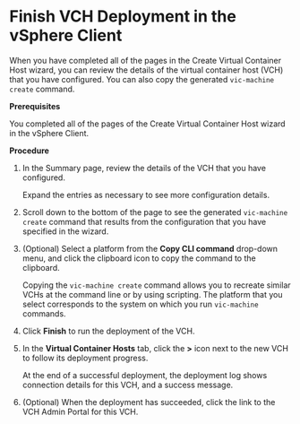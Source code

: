 # Finish VCH Deployment in the vSphere Client #

When you have completed all of the pages in the Create Virtual 
Container Host wizard, you can review the details of the virtual container host (VCH) that you have configured. You can also copy the generated `vic-machine create` command. 

**Prerequisites**

You completed all of the pages of the Create Virtual 
Container Host wizard in the vSphere Client.

**Procedure**

1. In the Summary page, review the details of the VCH that you have configured.

    Expand the entries as necessary to see more configuration details.
2. Scroll down to the bottom of the page to see the generated `vic-machine create` command that results from the configuration that you have specified in the wizard.
3. (Optional) Select a platform from the **Copy CLI command** drop-down menu, and click the clipboard icon to copy the command to the clipboard.

    Copying the `vic-machine create` command allows you to recreate similar VCHs at the command line or by using scripting. The platform that you select corresponds to the system on which you run `vic-machine` commands.
4. Click **Finish** to run the deployment of the VCH.
5. In the **Virtual Container Hosts** tab, click the **>** icon next to the new VCH to follow its deployment progress.

    At the end of a successful deployment, the deployment log shows connection details for this VCH, and a success message.
6. (Optional) When the deployment has succeeded, click the link to the VCH Admin Portal for this VCH.

